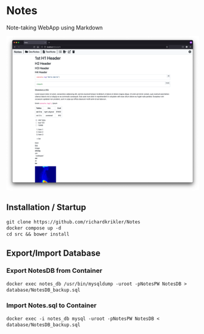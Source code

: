 # Notes
Note-taking WebApp using Markdown

![Notes Demo Screenshot](images/Notes-Demo-Screenshot.png)

## Installation / Startup
```shell
git clone https://github.com/richardkrikler/Notes
docker compose up -d
cd src && bower install
```

## Export/Import Database
### Export NotesDB from Container
```shell
docker exec notes_db /usr/bin/mysqldump -uroot -pNotesPW NotesDB > database/NotesDB_backup.sql
```

### Import Notes.sql to Container
```shell
docker exec -i notes_db mysql -uroot -pNotesPW NotesDB < database/NotesDB_backup.sql
```